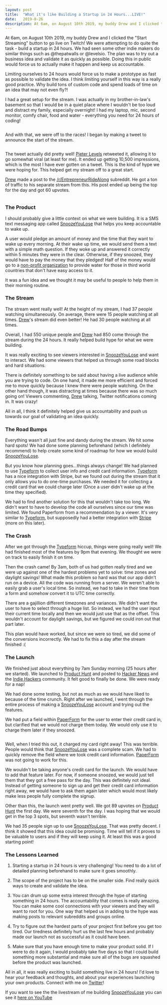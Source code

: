 ```yaml
---
layout: post
title:  "What it's like Building a Startup in 24 Hours...LIVE!"
date:   2019-8-26
description: At 6am, on August 10th 2019, my buddy Drew and I clicked the "Start Streaming" button to go live on Twitch! We were attempting to do quite the task - build a startup in 24 hours. We had seen some other indie makers do similar things such as @thepatwalls or @levelsio. The plan was to try out a business idea and validate it as quickly as possible. Doing this in public would force us to actually make it happen and keep us accountable.
---
```


<p class="intro"><span class="dropcap">A</span>t 6am, on August 10th 2019, my buddy Drew and I clicked the "Start Streaming" button to go live on Twitch! We were attempting to do quite the task - build a startup in 24 hours. We had seen some other indie makers do similar things such as @thepatwalls or @levelsio. The plan was to try out a business idea and validate it as quickly as possible. Doing this in public would force us to actually make it happen and keep us accountable.</p>

Limiting ourselves to 24 hours would force us to make a prototype as fast as possible to validate the idea. I think limiting yourself in this way is a really good practice. Why build tons of custom code and spend loads of time on an idea that may not even fly?!

I had a great setup for the stream. I was actually in my brother-in-law's basement so that I would be in a quiet place where I wouldn't be too loud and distract my family, especially overnight! I had my laptop, mic, second monitor, comfy chair, food and water - everything you need for 24 hours of coding! 

<center><img src="/assets/img/setup_tweet.png" alt="" /></center>

And with that, we were off to the races! I began by making a tweet to announce the start of the stream.

<center><img src="/assets/img/startup_tweet.png" alt="" /></center>

The tweet actually did pretty well! [Pieter Levels](https://twitter.com/levelsio) retweeted it, allowing it to go somewhat viral (at least for me). It ended up getting 10,500 impressions, which is the most I have ever gotten on a tweet. This is the kind of hype we were hoping for. This helped get my stream off to a great start.

[Drew](https://twitter.com/DBids35) made a post to the [/r/EntrepreneurRideAlong](https://www.reddit.com/r/EntrepreneurRideAlong/) subreddit. He got a ton of traffic to his separate stream from this. His post ended up being the top for the day and got 60 upvotes.

<center><img src="/assets/img/reddit_post.png" alt="" /></center>

### The Product

I should probably give a little context on what we were building. It is a SMS text messaging app called [SnoozeYouLose](https://snoozeyoulose.io/) that helps you keep accountable to wake up. 

A user would pledge an amount of money and the time that they want to wake up every morning. At their wake up time, we would send them a text with a simple math question. If they woke up and answered it correctly within 5 minutes they were in the clear. Otherwise, if they snoozed, they would have to pay the money that they pledged! Half of the money would go to a [non-profit organization](https://www.charitywater.org/) to provide water for those in third world countries that don't have easy access to it.

It was a fun idea and we thought it may be useful to people to help them in their morning routine.

### The Stream

The stream went really well! At the height of my stream, I had 37 people watching simultaneously. On average, there were 15 people watching at all times. [Drew](https://twitter.com/DBids35)'s stream did even better! He had 30 people watching at all times.

Overall, I had 550 unique people and [Drew](https://twitter.com/DBids35) had 850 come through the stream during the 24 hours. It really helped build hype for what we were building.

It was really exciting to see viewers interested in [SnoozeYouLose](https://snoozeyoulose.io/) and want to interact. We had some viewers that helped us through some road blocks and hard situations.

There is definitely something to be said about having a live audience while you are trying to code. On one hand, it made me more efficient and forced me to move quickly because I knew there were people watching. On the other hand though, it was distracting at times because there was so much going on! Viewers commenting, [Drew](https://twitter.com/DBids35) talking, Twitter notifications coming in. It was crazy!

All in all, I think it definitely helped give us accountability and push us towards our goal of validating an idea quickly.

### The Road Bumps

Everything wasn't all just fine and dandy during the stream. We hit some hard spots! We had done some planning beforehand (which I definitely recommend) to help create some kind of roadmap for how we would build [SnoozeYouLose](https://snoozeyoulose.io/).

But you know how planning goes...things always change! We had planned to use [Typeform](https://www.typeform.com/) to collect user info and credit card information. [Typeform](https://www.typeform.com/) has a nice integration with Stripe, but we found out during the stream that it only allows you to do one-time purchases. We needed it for collecting a credit card that we could charge later (Once a user didn't wake up at the time they specified).

We had to find another solution for this that wouldn't take too long. We didn't want to have to develop the code all ourselves since our time was limited. We found Paperform from a recommendation by a viewer. It's very similar to [Typeform](https://www.typeform.com/), but supposedly had a better integration with [Stripe](https://stripe.com/) (more on this later).

### The Crash

After we got through the [Typeform](https://www.typeform.com/) hiccup, things were going really well! We had finished most of the features by 9pm that evening. We thought we were on track to easily finish it on time.

Then the crash came! By 3am, both of us had gotten really tired and we were up against one of the hardest problems yet to solve: time zones and daylight savings! What made this problem so hard was that our app didn't run on a device. All the code was running from a server. We weren't able to easily grab a user's local time. So instead, we had to take in their time from a form and somehow convert it to UTC time correctly. 

There are a gajillion different timezones and variances. We didn't want the user to have to select through a huge list. So instead, we had the user input their current time locally and then we would just use that as the offset. This wouldn't account for daylight savings, but we figured we could iron out that part later.

This plan would have worked, but since we were so tired, we did some of the conversions incorrectly. We had to fix this a day after the stream finished :(

### The Launch

We finished just about everything by 7am Sunday morning (25 hours after we started). We launched to [Product Hunt](https://www.producthunt.com/) and posted to [Hacker News](https://news.ycombinator.com/) and the [Indie Hackers](https://www.indiehackers.com/) community. It felt good to finally be done. We were ready for a nap!

We had done some testing, but not as much as we would have liked to because of the time crunch. Right after we launched, I went through the entire process of making a [SnoozeYouLose](https://snoozeyoulose.io/) account and trying out the features.

We had put a field within [PaperForm](http://paperform.co]) for the user to enter their credit card in, but clarified that we would not charge them today. We would only use it to charge them later if they snoozed.

<center><img src="/assets/img/paperform_button.png" alt="" /></center>

Well, when I tried this out, it charged my card right away! This was terrible. People would think that [SnoozeYouLose](https://snoozeyoulose.io/) was a complete scam. We had to quickly remove the field where we took credit card information. [PaperForm](http://paperform.co]) was not going to work for this.

We wouldn't be taking anyone's credit card for the launch. We would have to add that feature later. For now, if someone snoozed, we would just tell them that they got a free pass for the day. This was definitely not ideal. Instead of getting someone to sign up and get their credit card information right away, we would have to ask them again later which would most likely make less people fully complete the signup.

Other than this, the launch went pretty well. We got 89 upvotes on [Product Hunt](https://www.producthunt.com/) the first day. We were seventh for the day. I was hoping that we would get in the top 3 spots, but seventh wasn't terrible.

We had 35 people sign up to use [SnoozeYouLose](https://snoozeyoulose.io/). That was pretty decent. I think it showed that this idea could be promising. Time will tell if it proves to be valuable to users and if they will keep using it. At least this was a good starting point!

### The Lessons Learned

1) Starting a startup in 24 hours is very challenging! You need to do a lot of detailed planning beforehand to make sure it goes smoothly. 

2) The scope of the project has to be on the smaller side. Find really quick ways to create and validate the idea. 

3) You can drum up some extra interest through the hype of starting something in 24 hours. The accountability that comes is really amazing. You can make some cool connections with your viewers and they will want to root for you. One way that helped us in adding to the hype was making posts to relevant subreddits and groups online. 

4) Try to figure out the hardest parts of your project first before you get too tired. Our tiredness definitely hurt us the last few hours and probably made our launch not as successful as it could have been.

5) Make sure that you have enough time to make your product solid. If I were to do it again, I would probably take five days so that I could build something more substantial and make sure all of the bugs are squashed before the product was launched.

All in all, it was really exciting to build something live in 24 hours! I'd love to hear your feedback and thoughts, and about your experiences launching your own products. Connect with me on [Twitter](https://twitter.com/noahwbragg)!

If you want to see the the livestream of me building [SnoozeYouLose](https://snoozeyoulose.io/) you can see it [here on YouTube](https://www.youtube.com/watch?v=9enyvhpUuvM&t=3916s)

<!-- ### Support

Thank you for taking the time to read. If you liked it, sharing the thread on Twitter is really appreciated!

<Picture of tweet from twitter with link> -->

